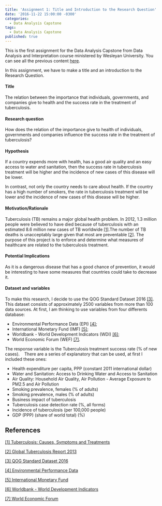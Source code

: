 ```yaml
---
title: 'Assignment 1: Title and Introduction to the Research Question'
date: '2016-11-22 15:00:00 -0300'
categories:
  - Data Analysis Capstone
tags:
  - Data Analysis Capstone
published: true
---
```


This is the first assignment for the Data Analysis Capstone from Data Analysis and Interpretation course ministered by Wesleyan University.
You can see all the previous content [here](https://yan-duarte.github.io/tags/).

In this assignment, we have to make a title and an introduction to the Research Question.

#### **Title**

The relation between the importance that individuals, governments, and companies give to health and the success rate in the treatment of tuberculosis.

#### **Research question**

How does the relation of the importance give to health of individuals, governments and companies influence the success rate in the treatment of tuberculosis?

#### **Hypothesis**

If a country expends more with health, has a good air quality and an easy access to water and sanitation, then the success rate in tuberculosis treatment will be higher and the incidence of new cases of this disease will be lower.

In contrast, not only the country needs to care about health. If the country has a high number of smokers, the rate in tuberculosis treatment will be lower and the incidence of new cases of this disease will be higher.

#### **Motivation/Rationale**

Tuberculosis (TB) remains a major global health problem. 
In 2012, 1.3 million people were believed to have died because of tuberculosis with an estimated 8.6 million new cases of TB worldwide [[1]][ref_01].The number of TB deaths is unacceptably large given that most are preventable [[2]][ref_02].
The purpose of this project is to enforce and determine what measures of healthcare are related to the tuberculosis treatment.

#### **Potential Implications**

As it is a dangerous disease that has a good chance of prevention, it would be interesting to have some measures that countries could take to decrease it.

#### **Dataset and variables**

To make this research, I decide to use the QOG Standard Dataset 2016 [[3]][ref_03]. This dataset consists of approximately 2500 variables from more than 100 data sources.
At first, I am thinking to use variables from four differents database:
  
  - Environmental Performance Data (EPI) [[4]][ref_04];
  - International Monetary Fund (IMF) [[5]][ref_05];
  - Worldbank - World Development Indicators (WDI) [[6]][ref_06];
  - World Economic Forum (WEF) [[7]][ref_07].
  
The response variable is the Tuberculosis treatment success rate (% of new cases).
  
There are a series of explanatory that can be used, at first I included these ones:

  - Health expenditure per capita, PPP (constant 2011 international dollar)
  - Water and Sanitation: Access to Drinking Water and Access to Sanitation
  - Air Quality: Household Air Quality, Air Pollution - Average Exposure to PM2.5 and Air Pollution
  - Smoking prevalence, females (% of adults)
  - Smoking prevalence, males (% of adults)
  - Business impact of tuberculosis
  - Tuberculosis case detection rate (%, all forms)
  - Incidence of tuberculosis (per 100,000 people)
  - GDP (PPP) (share of world total) (%)


## **References**

[[1] Tuberculosis: Causes, Symptoms and Treatments][ref_01]

[[2] Global Tuberculosis Report 2013][ref_02]

[[3] QOG Standard Dataset 2016][ref_03]

[[4] Environmental Performance Data][ref_04]

[[5] International Monetary Fund][ref_05]

[[6] Worldbank - World Development Indicators][ref_06]

[[7] World Economic Forum][ref_07]


[ref_01]: http://www.medicalnewstoday.com/articles/8856.php
[ref_02]: http://apps.who.int/iris/bitstream/10665/91355/1/9789241564656_eng.pdf
[ref_03]: http://qog.pol.gu.se/data/datadownloads/qogstandarddata
[ref_04]: http://epi.yale.edu/downloads
[ref_05]: http://www.imf.org/external/pubs/ft/weo/2014/01/weodata/weoselgr.aspx
[ref_06]: http://data.worldbank.org/data-catalog/world-development-indicators
[ref_07]: http://www.weforum.org/issues/competitiveness-0/gci2012-data-platform
